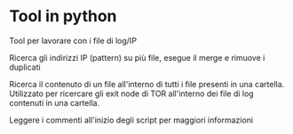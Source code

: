 # Tool in python
Tool per lavorare con i file di log/IP

Ricerca gli indirizzi IP (pattern) su più file, esegue il merge e rimuove i duplicati

Ricerca il contenuto di un file all'interno di tutti i file presenti in una cartella. Utilizzato per ricercare gli exit node di TOR all'interno dei file di log contenuti in una cartella.

Leggere i commenti all'inizio degli script per maggiori informazioni
